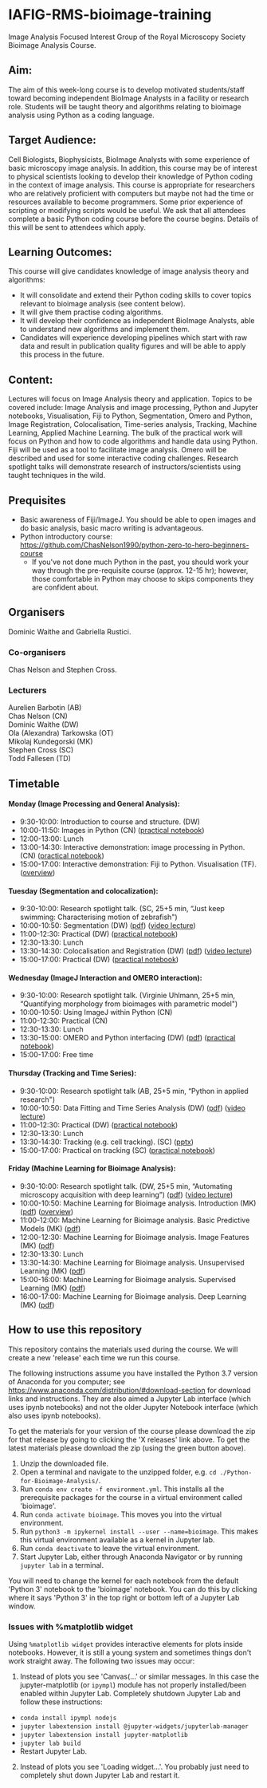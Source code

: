 # IAFIG-RMS-bioimage-training
Image Analysis Focused Interest Group of the Royal Microscopy Society Bioimage Analysis Course.

## Aim:
The aim of this week-long course is to develop motivated students/staff toward becoming independent BioImage Analysts in a facility or research role. Students will be taught theory and algorithms relating to bioimage analysis using Python as a coding language.

## Target Audience:
Cell Biologists, Biophysicists, BioImage Analysts with some experience of basic microscopy image analysis. In addition, this course may be of interest to physical scientists looking to develop their knowledge of Python coding in the context of image analysis. This course is appropriate for researchers who are relatively proficient with computers but maybe not had the time or resources available to become programmers. Some prior experience of scripting or modifying scripts would be useful. We ask that all attendees complete a basic Python coding course before the course begins. Details of this will be sent to attendees which apply.

## Learning Outcomes: 
This course will give candidates knowledge of image analysis theory and algorithms:
* It will consolidate and extend their Python coding skills to cover topics relevant to bioimage analysis (see content below). 
* It will give them practise coding algorithms. 
* It will develop their confidence as independent BioImage Analysts, able to understand new algorithms and implement them.
* Candidates will experience developing pipelines which start with raw data and result in publication quality figures and will be able to apply this process in the future.

## Content:
Lectures will focus on Image Analysis theory and application. Topics to be covered include: Image Analysis and image processing, Python and Jupyter notebooks, Visualisation, Fiji to Python, Segmentation, Omero and Python, Image Registration, Colocalisation, Time-series analysis, Tracking, Machine Learning, Applied Machine Learning. The bulk of the practical work will focus on Python and how to code algorithms and handle data using Python. Fiji will be used as a tool to facilitate image analysis. Omero will be described and used for some interactive coding challenges. Research spotlight talks will demonstrate research of instructors/scientists using taught techniques in the wild.

## Prequisites
- Basic awareness of Fiji/ImageJ. You should be able to open images and do basic analysis, basic macro writing is advantageous.
- Python introductory course: https://github.com/ChasNelson1990/python-zero-to-hero-beginners-course
  - If you've not done much Python in the past, you should work your way through the pre-requisite course (approx. 12-15 hr); however, those comfortable in Python may choose to skips components they are confident about.

## Organisers
Dominic Waithe and Gabriella Rustici.
### Co-organisers
Chas Nelson and Stephen Cross.
### Lecturers
Aurelien Barbotin (AB)  
Chas Nelson (CN)  
Dominic Waithe (DW)  
Ola (Alexandra) Tarkowska (OT)  
Mikolaj Kundegorski (MK)  
Stephen Cross (SC)  
Todd Fallesen (TD)  

## Timetable
#### Monday (Image Processing and General Analysis):
- 9:30-10:00: Introduction to course and structure. (DW)
- 10:00-11:50: Images in Python (CN) ([practical notebook](https://github.com/IAFIG-RMS/Python-for-Bioimage-Analysis/blob/master/sessions/day01-image-processing-and-general-analysis/01_images-in-python/images-in-python.ipynb))
- 12:00-13:00: Lunch
- 13:00-14:30: Interactive demonstration: image processing in Python. (CN) ([practical notebook](https://github.com/IAFIG-RMS/Python-for-Bioimage-Analysis/blob/master/sessions/day01-image-processing-and-general-analysis/02_processing-in-python/processing-in-python.ipynb))
- 15:00-17:00: Interactive demonstration: Fiji to Python. Visualisation (TF). ([overview](https://github.com/IAFIG-RMS/Python-for-Bioimage-Analysis/tree/master/sessions/day01-image-processing-and-general-analysis/03_fiji-to-python))
#### Tuesday (Segmentation and colocalization):
- 9:30-10:00: Research spotlight talk. (SC, 25+5 min, “Just keep swimming: Characterising motion of zebrafish")
- 10:00-10:50: Segmentation (DW) ([pdf](https://github.com/IAFIG-RMS/Python-for-Bioimage-Analysis/blob/master/sessions/day02-segmentation-and-colocalization/01_segmentation/2019_IAFIG_Segmentation.pdf)) ([video lecture](https://youtu.be/cmOnOvbUUIk
  ))
- 11:00-12:30: Practical (DW) ([practical notebook](https://github.com/IAFIG-RMS/Python-for-Bioimage-Analysis/blob/master/sessions/day02-segmentation-and-colocalization/01_segmentation/Segmentation%20practical.ipynb))
- 12:30-13:30: Lunch
- 13:30-14:30: Colocalisation and Registration (DW) ([pdf](https://github.com/IAFIG-RMS/Python-for-Bioimage-Analysis/blob/master/sessions/day02-segmentation-and-colocalization/02_colocalization/2019_IAFIG_colocalization_registration.pdf)) ([video lecture](https://youtu.be/cOrCz4qc8DI))
- 15:00-17:00: Practical (DW) ([practical notebook](https://github.com/IAFIG-RMS/Python-for-Bioimage-Analysis/blob/master/sessions/day02-segmentation-and-colocalization/02_colocalization/2019_IAFIG_colocalization_practical.ipynb))
#### Wednesday (ImageJ Interaction and OMERO interaction):
- 9:30-10:00: Research spotlight talk. (Virginie Uhlmann, 25+5 min, “Quantifying morphology from bioimages with parametric model")
- 10:00-10:50: Using ImageJ within Python (CN)
- 11:00-12:30: Practical (CN)
- 12:30-13:30: Lunch
- 13:30-15:00: OMERO and Python interfacing (DW) ([pdf](https://github.com/IAFIG-RMS/Python-for-Bioimage-Analysis/blob/master/sessions/day03-imagej-interaction-and-OMERO-interaction/03_OMERO-interaction/2019_OMERO-interaction.pdf)) ([practical notebook](https://github.com/IAFIG-RMS/Python-for-Bioimage-Analysis/blob/master/sessions/day03-imagej-interaction-and-OMERO-interaction/03_OMERO-interaction/omero-python3.ipynb))
- 15:00-17:00: Free time
#### Thursday (Tracking and Time Series):
- 9:30-10:00: Research spotlight talk (AB, 25+5 min, “Python in applied research")
- 10:00-10:50: Data Fitting and Time Series Analysis (DW) ([pdf](https://github.com/IAFIG-RMS/Python-for-Bioimage-Analysis/blob/master/sessions/day04-tracking-and-time-series/01_data-fitting-and-time-series-analysis/2019_IAFIG_Data%20Fitting%20and%20Time%20Series%20Analysis.pdf)) ([video lecture](https://youtu.be/zvGDlSyTWMQ))
- 11:00-12:30: Practical (DW) ([practical notebook](https://github.com/IAFIG-RMS/Python-for-Bioimage-Analysis/blob/master/sessions/day04-tracking-and-time-series/01_data-fitting-and-time-series-analysis/2019_IAFIG_DataFittingAndTimeSeriesAnalysis.ipynb))
- 12:30-13:30: Lunch
- 13:30-14:30: Tracking (e.g. cell tracking). (SC) ([pptx](https://github.com/IAFIG-RMS/Python-for-Bioimage-Analysis/blob/master/sessions/day04-tracking-and-time-series/02_tracking/Object%20tracking%20in%20Python.pptx))
- 15:00-17:00: Practical on tracking (SC) ([practical notebook](https://github.com/IAFIG-RMS/Python-for-Bioimage-Analysis/blob/master/sessions/day04-tracking-and-time-series/02_tracking/Tracking_worksheet_STUDENT_VERSION.ipynb))
#### Friday (Machine Learning for Bioimage Analysis):
- 9:30-10:00: Research spotlight talk. (DW, 25+5 min, “Automating microscopy acquisition with deep learning”) ([pdf](https://github.com/IAFIG-RMS/Python-for-Bioimage-Analysis/blob/master/sessions/day05-machine-learning-for-bioimage-analysis/2019-DEC-Object%20detection%20networks%20for%20localization%20and%20classification%20of%20cells%20in%20fluorescence%20microscopy%20acquisition%20and%20analysis.%20copy.pdf)) ([video lecture](https://youtu.be/w0ERCrKx4gk))
- 10:00-10:50: Machine Learning for Bioimage analysis. Introduction (MK) ([pdf](https://github.com/IAFIG-RMS/Python-for-Bioimage-Analysis/blob/master/sessions/day05-machine-learning-for-bioimage-analysis/session00_intro.pdf)) ([overview](https://github.com/IAFIG-RMS/Python-for-Bioimage-Analysis/tree/master/sessions/day05-machine-learning-for-bioimage-analysis))
- 11:00-12:00: Machine Learning for Bioimage analysis. Basic Predictive Models (MK) ([pdf](https://github.com/IAFIG-RMS/Python-for-Bioimage-Analysis/blob/master/sessions/day05-machine-learning-for-bioimage-analysis/session01_basic.pdf))
- 12:00-12:30: Machine Learning for Bioimage analysis. Image Features (MK) ([pdf](https://github.com/IAFIG-RMS/Python-for-Bioimage-Analysis/blob/master/sessions/day05-machine-learning-for-bioimage-analysis/session02_features.pdf))
- 12:30-13:30: Lunch
- 13:30-14:30: Machine Learning for Bioimage analysis. Unsupervised Learning (MK) ([pdf](https://github.com/IAFIG-RMS/Python-for-Bioimage-Analysis/blob/master/sessions/day05-machine-learning-for-bioimage-analysis/session03_unsupervised.pdf))
- 15:00-16:00: Machine Learning for Bioimage analysis. Supervised Learning (MK) ([pdf](https://github.com/IAFIG-RMS/Python-for-Bioimage-Analysis/blob/master/sessions/day05-machine-learning-for-bioimage-analysis/session04_supervised.pdf))
- 16:00-17:00: Machine Learning for Bioimage analysis. Deep Learning (MK) ([pdf](https://github.com/IAFIG-RMS/Python-for-Bioimage-Analysis/blob/master/sessions/day05-machine-learning-for-bioimage-analysis/session05_deep_learning.pdf))

## How to use this repository

This repository contains the materials used during the course. We will create a new 'release' each time we run this course.

The following instructions assume you have installed the Python 3.7 version of Anaconda for you computer; see https://www.anaconda.com/distribution/#download-section for download links and instructions. They are also aimed a Jupyter Lab interface (which uses ipynb notebooks) and not the older Jupyter Notebook interface (which also uses ipynb notebooks).

To get the materials for your version of the course please download the zip for that release by going to clicking the 'X releases' link above. To get the latest materials please download the zip (using the green button above).

1. Unzip the downloaded file.
2. Open a terminal and navigate to the unzipped folder, e.g. `cd ./Python-for-Bioimage-Analysis/`.
3. Run `conda env create -f environment.yml`. This installs all the prerequisite packages for the course in a virtual environment called 'bioimage'.
4. Run `conda activate bioimage`. This moves you into the virtual environment.
5. Run `python3 -m ipykernel install --user --name=bioimage`. This makes this virtual environment available as a kernel in Jupyter lab.
6. Run `conda deactivate` to leave the virtual environment.
7. Start Jupyter Lab, either through Anaconda Navigator or by running `jupyter lab` in a terminal.

You will need to change the kernel for each notebook from the default 'Python 3' notebook to the 'bioimage' notebook. You can do this by clicking where it says 'Python 3' in the top right or bottom left of a Jupyter Lab window.

### Issues with %matplotlib widget

Using `%matplotlib widget` provides interactive elements for plots inside notebooks. However, it is still a young system and sometimes things don't work straight away. The following two issues may occur:

1. Instead of plots you see 'Canvas(...' or similar messages. In this case the jupyter-matplotlib (or `ipympl`) module has not properly installed/been enabled within Jupyter Lab. Completely shutdown Jupyter Lab and follow these instructions:
  * `conda install ipympl nodejs`
  * `jupyter labextension install @jupyter-widgets/jupyterlab-manager`
  * `jupyter labextension install jupyter-matplotlib`
  * `jupyter lab build`
  * Restart Jupyter Lab.
2. Instead of plots you see 'Loading widget...'. You probably just need to completely shut down Jupyter Lab and restart it.
